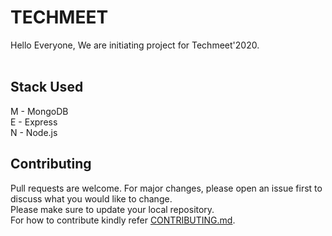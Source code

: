 # TECHMEET #
Hello Everyone, We are initiating project for Techmeet'2020. <br/><br/>

## Stack Used ##
M - MongoDB \
E - Express <br/>
N - Node.js <br/>

## Contributing ##
Pull requests are welcome. For major changes, please open an issue first to discuss what you would like to change. <br/>
Please make sure to update your local repository. <br/>
For how to contribute kindly refer [CONTRIBUTING.md](https://github.com/MicrosoftStudentChapter/Techmeet-WebD/blob/master/CONTRIBUTING.md).